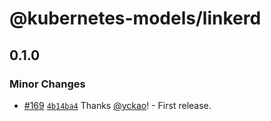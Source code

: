 # @kubernetes-models/linkerd

## 0.1.0

### Minor Changes

- [#169](https://github.com/tommy351/kubernetes-models-ts/pull/169) [`4b14ba4`](https://github.com/tommy351/kubernetes-models-ts/commit/4b14ba46a89e576ddcc3dcc94c143eec9f869a09) Thanks [@yckao](https://github.com/yckao)! - First release.
